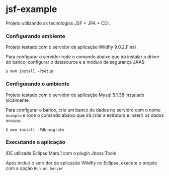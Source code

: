 # jsf-example
Projeto utilizando as tecnologias JSF + JPA + CDI.

### Configurando ambiente

Projeto testado com o servidor de aplicação Wildfly 9.0.2.Final

Para configurar o servidor rode o comando abaixo que irá instalar o driver do banco, configurar o datasource e a módulo de segurança JAAS:
```
$ mvn install -Psetup
```

### Configurando o ambiente 

Projeto testado com o servidor de aplicação Mysql 5.1.38 instalado localmente.

Para configurar o banco, crie um banco de dados no servidro com o nome ```example``` e rode o comando abaixo que irá criar a estrutura e inserir os dados iniciais:
```
$ mvn install -Pdb-migrate
```

### Executando a aplicação

IDE utilizada Eclipse Mars.1 com o plugin Jboss Tools

Após incluir o servidor de aplicação Wildfly no Eclipse, execute o projeto com a opção ```Run on Server```